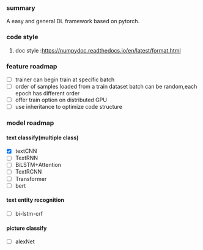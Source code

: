 ### summary

A easy and general DL framework based on pytorch.

### code style

1. doc style :https://numpydoc.readthedocs.io/en/latest/format.html

### feature roadmap

- [ ] trainer can begin train at specific batch
- [ ] order of samples loaded from a train dataset batch can be random,each epoch has different order
- [ ] offer train option on distributed GPU
- [ ] use inheritance to optimize code structure

### model roadmap

#### text classify(multiple class)

- [X] textCNN
- [ ] TextRNN
- [ ] BiLSTM+Attention
- [ ] TextRCNN
- [ ] Transformer
- [ ] bert

#### text entity recognition

- [ ] bi-lstm-crf

#### picture classify

- [ ] alexNet